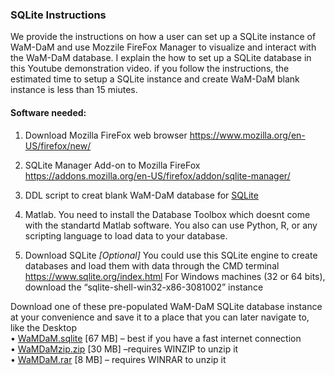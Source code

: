 ### SQLite Instructions 

We provide the instructions on how a user can set up a SQLite instance of WaM-DaM and use Mozzile FireFox Manager to visualize and interact with the WaM-DaM database. I explain the how to set up a SQLite database in this Youtube demonstration video. if you follow the instructions, the estimated time to setup a SQLite instance and create WaM-DaM blank instance is less than 15 miutes.

#### Software needed:

1. Download Mozilla FireFox web browser
https://www.mozilla.org/en-US/firefox/new/

2.	SQLite Manager Add-on to Mozilla FireFox
https://addons.mozilla.org/en-US/firefox/addon/sqlite-manager/

3. DDL script to creat blank WaM-DaM database for [SQLite](https://github.com/amabdallah/WaM-DaM1.0/blob/master/Files/BlankSchemas/WaM-DaM_for_SQLite.sql)

4. Matlab. You need to install the Database Toolbox which doesnt come with the standartd Matlab software. You also can use Python, R, or any scripting language to load data to your database. 

5. Download SQLite *[Optional]* You could use this SQLite engine to create databases and load them with data through the CMD terminal  
https://www.sqlite.org/index.html
For Windows machines (32 or 64 bits), download the “sqlite-shell-win32-x86-3081002” instance


Download one of these pre-populated WaM-DaM SQLite database instance at your convenience and save it to a place that you can later navigate to, like the Desktop    
•	[WaMDaM.sqlite](https://goo.gl/KPEO2Z  ) [67 MB] – best if you have a fast internet connection  
•	[WaMDaMzip.zip](https://goo.gl/ZRBTSC) [30 MB] –requires WINZIP to unzip it   
•	[WaMDaM.rar](https://goo.gl/KMVhXs ) [8 MB] – requires WINRAR to unzip it   
